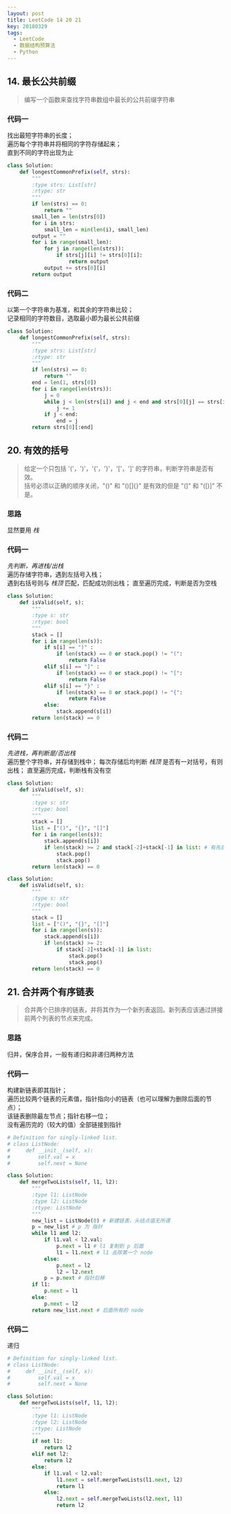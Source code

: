 ```yaml
---
layout: post
title: LeetCode 14 20 21
key: 20180329
tags: 
  - LeetCode
  - 数据结构预算法
  - Python
---
```


## 14. 最长公共前缀
> 编写一个函数来查找字符串数组中最长的公共前缀字符串

### 代码一
找出最短字符串的长度；  
遍历每个字符串并将相同的字符存储起来；  
直到不同的字符出现为止

```python
class Solution:
    def longestCommonPrefix(self, strs):
        """
        :type strs: List[str]
        :rtype: str
        """
        if len(strs) == 0:
            return ""
        small_len = len(strs[0])
        for i in strs:
            small_len = min(len(i), small_len)
        output = ""
        for i in range(small_len):
            for j in range(len(strs)):
                if strs[j][i] != strs[0][i]:
                    return output     
            output += strs[0][i]
        return output  
```

### 代码二
以第一个字符串为基准，和其余的字符串比较；  
记录相同的字符数目，选取最小即为最长公共前缀

```python
class Solution:
    def longestCommonPrefix(self, strs):
        """
        :type strs: List[str]
        :rtype: str
        """
        if len(strs) == 0:
            return ""
        end = len(1, strs[0])
        for i in range(len(strs)):
            j = 0
            while j < len(strs[i]) and j < end and strs[0][j] == strs[i][j]:
                j += 1
            if j < end:
                end = j
        return strs[0][:end]        
```

## 20. 有效的括号
> 给定一个只包括 '('，')'，'{'，'}'，'['，']' 的字符串，判断字符串是否有效。  
> 括号必须以正确的顺序关闭，"()" 和 "()[]{}" 是有效的但是 "(]" 和 "([)]" 不是。

### 思路
显然要用 _栈_

### 代码一 
_先判断，再进栈/出栈_  
遍历存储字符串，遇到左括号入栈；  
遇到右括号则与 _栈顶_ 匹配，匹配成功则出栈；
直至遍历完成，判断是否为空栈

```python
class Solution:
    def isValid(self, s):
        """
        :type s: str
        :rtype: bool
        """
        stack = []
        for i in range(len(s)):
            if s[i] == ")" :
                if len(stack) == 0 or stack.pop() != "(":
                    return False
            elif s[i] == "]" :
                if len(stack) == 0 or stack.pop() != "[":
                    return False
            elif s[i] == "}" :
                if len(stack) == 0 or stack.pop() != "{":
                    return False
            else:
                stack.append(s[i])
        return len(stack) == 0

```

### 代码二
_先进栈，再判断是/否出栈_  
遍历整个字符串，并存储到栈中；
每次存储后均判断 _栈顶_ 是否有一对括号，有则出栈；
直至遍历完成，判断栈有没有空

```python
class Solution:
    def isValid(self, s):
        """
        :type s: str
        :rtype: bool
        """
        stack = []
        list = ["()", "{}", "[]"]
        for i in range(len(s)):
            stack.append(s[i])
            if len(stack) >= 2 and stack[-2]+stack[-1] in list: # 有先后顺序，等于是两个 if
                stack.pop()
                stack.pop()           
        return len(stack) == 0   
```

```python
class Solution:
    def isValid(self, s):
        """
        :type s: str
        :rtype: bool
        """
        stack = []
        list = ["()", "{}", "[]"]
        for i in range(len(s)):
            stack.append(s[i])
            if len(stack) >= 2:
                if stack[-2]+stack[-1] in list:
                    stack.pop()
                    stack.pop()           
        return len(stack) == 0   
```

## 21. 合并两个有序链表
> 合并两个已排序的链表，并将其作为一个新列表返回。新列表应该通过拼接前两个列表的节点来完成。

### 思路
归并，保序合并，一般有递归和非递归两种方法

### 代码一
构建新链表即其指针；  
遍历比较两个链表的元素值，指针指向小的链表（也可以理解为删除后面的节点）；  
该链表删除最左节点；指针右移一位；  
没有遍历完的（较大的值）全部链接到指针

```python
# Definition for singly-linked list.
# class ListNode:
#     def __init__(self, x):
#         self.val = x
#         self.next = None

class Solution:
    def mergeTwoLists(self, l1, l2):
        """
        :type l1: ListNode
        :type l2: ListNode
        :rtype: ListNode
        """
        new_list = ListNode(0) # 新建链表，头结点值无所谓
        p = new_list # p 为 指针
        while l1 and l2:
            if l1.val < l2.val:
                p.next = l1 # l1 复制到 p 后面
                l1 = l1.next # l1 去除第一个 node
            else:
                p.next = l2 
                l2 = l2.next
            p = p.next # 指针后移
        if l1:
            p.next = l1
        else:
            p.next = l2
        return new_list.next # 后面所有的 node
```

### 代码二
递归

```python
# Definition for singly-linked list.
# class ListNode:
#     def __init__(self, x):
#         self.val = x
#         self.next = None

class Solution:
    def mergeTwoLists(self, l1, l2):
        """
        :type l1: ListNode
        :type l2: ListNode
        :rtype: ListNode
        """
        if not l1:
            return l2
        elif not l2:
            return l2
        else:
            if l1.val < l2.val:
                l1.next = self.mergeTwoLists(l1.next, l2)
                return l1
            else:
                l2.next = self.mergeTwoLists(l2.next, l1)
                return l2
```